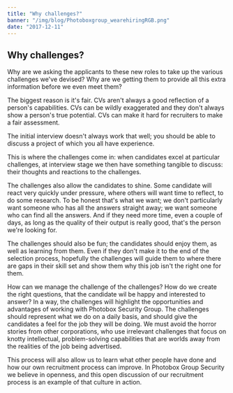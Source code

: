 ```yaml
---
title: "Why challenges?"
banner: "/img/blog/Photoboxgroup_wearehiringRGB.png"
date: "2017-12-11"
---
```


## Why challenges?

Why are we asking the applicants to these new roles to take up the various challenges we've devised? Why are we getting them to provide all this extra information before we even meet them?

The biggest reason is it's fair. CVs aren't always a good reflection of a person's capabilities. CVs can be wildly exaggerated and they don't always show a person's true potential. CVs can make it hard for recruiters to make a fair assessment.

The initial interview doesn't always work that well; you should be able to discuss a project of which you all have experience. 

This is where the challenges come in: when candidates excel at particular challenges, at interview stage we then have something tangible to discuss: their thoughts and reactions to the challenges.

The challenges also allow the candidates to shine. Some candidate will react very quickly under pressure, where others will want time to reflect, to do some research. To be honest that's what we want; we don't particularly want someone who has all the answers straight away; we want someone who can find all the answers. And if they need more time, even a couple of days, as long as the quality of their output is really good, that's the person we're looking for. 

The challenges should also be fun; the candidates should enjoy them, as well as learning from them. Even if they don't make it to the end of the selection process, hopefully the challenges will guide them to where there are gaps in their skill set and show them why this job isn't the right one for them.

How can we manage the challenge of the challenges? How do we create the right questions, that the candidate wil be happy and interested to answer? In a way, the challenges will highlight the opportunities and advantages of working with Photobox Security Group. The challenges should represent what we do on a daily basis, and should give the candidates a feel for the job they will be doing.  We must avoid the horror stories from other corporations, who use irrelevant challenges that focus on knotty intellectual, problem-solving capabilities that are worlds away from the realities of the job being advertised.

This process will also allow us to learn what other people have done and how our own recruitment process can improve. In Photobox Group Security we believe in openness, and this open discussion of our recruitment process is an example of that culture in action. 
